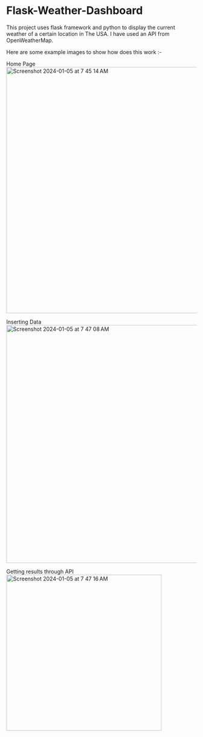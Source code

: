 # Flask-Weather-Dashboard
This project uses flask framework and python to display the current weather of a certain location in The USA. I have used an API from OpenWeatherMap. 

Here are some example images to show how does this work :-

Home Page <br>
<img width="649" alt="Screenshot 2024-01-05 at 7 45 14 AM" src="https://github.com/dhingranishaant/Flask-Weather-Dashboard/assets/62001446/027485ee-7cdb-4743-8918-59fac8815286">

Inserting Data <br>
<img width="627" alt="Screenshot 2024-01-05 at 7 47 08 AM" src="https://github.com/dhingranishaant/Flask-Weather-Dashboard/assets/62001446/1f50f649-36b8-47fb-b660-3292fb053a53">

Getting results through API <br>
<img width="411" alt="Screenshot 2024-01-05 at 7 47 16 AM" src="https://github.com/dhingranishaant/Flask-Weather-Dashboard/assets/62001446/30f18fe1-11bf-4f26-a61f-89196f9fb1d4">
